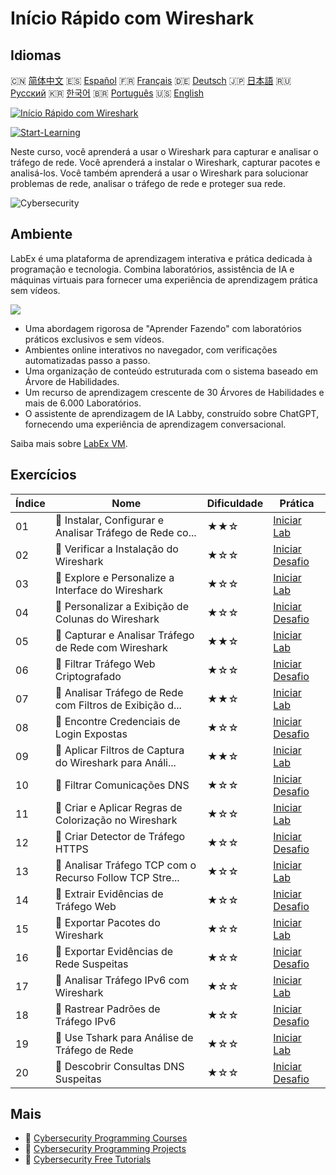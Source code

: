 # Início Rápido com Wireshark

## Idiomas

🇨🇳 [简体中文](README_zh.md) 🇪🇸 [Español](README_es.md) 🇫🇷 [Français](README_fr.md) 🇩🇪 [Deutsch](README_de.md) 🇯🇵 [日本語](README_ja.md) 🇷🇺 [Русский](README_ru.md) 🇰🇷 [한국어](README_ko.md) 🇧🇷 [Português](README_pt.md) 🇺🇸 [English](README.md) 

[![Início Rápido com Wireshark](https://cover-creator.labex.io/quick-start-with-wireshark.png?lang=pt)](https://labex.io/pt/courses/quick-start-with-wireshark)

[![Start-Learning](https://img.shields.io/badge/Start-Learning-whitesmoke?style=for-the-badge)](https://labex.io/pt/courses/quick-start-with-wireshark)

Neste curso, você aprenderá a usar o Wireshark para capturar e analisar o tráfego de rede. Você aprenderá a instalar o Wireshark, capturar pacotes e analisá-los. Você também aprenderá a usar o Wireshark para solucionar problemas de rede, analisar o tráfego de rede e proteger sua rede.

![Cybersecurity](https://img.shields.io/badge/Cybersecurity-whitesmoke?style=for-the-badge&logo=cybersecurity)


## Ambiente

LabEx é uma plataforma de aprendizagem interativa e prática dedicada à programação e tecnologia. Combina laboratórios, assistência de IA e máquinas virtuais para fornecer uma experiência de aprendizagem prática sem vídeos.

![](https://tutorial-screenshot.getvm.io/images/vm-1725247253.png)

- Uma abordagem rigorosa de "Aprender Fazendo" com laboratórios práticos exclusivos e sem vídeos.
- Ambientes online interativos no navegador, com verificações automatizadas passo a passo.
- Uma organização de conteúdo estruturada com o sistema baseado em Árvore de Habilidades.
- Um recurso de aprendizagem crescente de 30 Árvores de Habilidades e mais de 6.000 Laboratórios.
- O assistente de aprendizagem de IA Labby, construído sobre ChatGPT, fornecendo uma experiência de aprendizagem conversacional.

Saiba mais sobre [LabEx VM](https://support.labex.io/using-labex/virtual-machine).

## Exercícios

|   Índice | Nome                                                     | Dificuldade   | Prática                                                                                                                                               |
|----------|----------------------------------------------------------|---------------|-------------------------------------------------------------------------------------------------------------------------------------------------------|
|       01 | 📖 Instalar, Configurar e Analisar Tráfego de Rede co... | ★★☆           | <a target='_blank' href='https://labex.io/pt/tutorials/wireshark-install-configure-and-analyze-network-traffic-with-wireshark-415947'>Iniciar Lab</a> |
|       02 | 🎯 Verificar a Instalação do Wireshark                   | ★☆☆           | <a target='_blank' href='https://labex.io/pt/tutorials/wireshark-verify-wireshark-installation-548783'>Iniciar Desafio</a>                            |
|       03 | 📖 Explore e Personalize a Interface do Wireshark        | ★☆☆           | <a target='_blank' href='https://labex.io/pt/tutorials/wireshark-explore-and-customize-wireshark-interface-415949'>Iniciar Lab</a>                    |
|       04 | 🎯 Personalizar a Exibição de Colunas do Wireshark       | ★☆☆           | <a target='_blank' href='https://labex.io/pt/tutorials/wireshark-customize-wireshark-column-display-548785'>Iniciar Desafio</a>                       |
|       05 | 📖 Capturar e Analisar Tráfego de Rede com Wireshark     | ★★☆           | <a target='_blank' href='https://labex.io/pt/tutorials/wireshark-capture-and-analyze-network-traffic-with-wireshark-415956'>Iniciar Lab</a>           |
|       06 | 🎯 Filtrar Tráfego Web Criptografado                     | ★☆☆           | <a target='_blank' href='https://labex.io/pt/tutorials/wireshark-filter-encrypted-web-traffic-548806'>Iniciar Desafio</a>                             |
|       07 | 📖 Analisar Tráfego de Rede com Filtros de Exibição d... | ★★☆           | <a target='_blank' href='https://labex.io/pt/tutorials/wireshark-analyze-network-traffic-with-wireshark-display-filters-415944'>Iniciar Lab</a>       |
|       08 | 🎯 Encontre Credenciais de Login Expostas                | ★☆☆           | <a target='_blank' href='https://labex.io/pt/tutorials/wireshark-find-exposed-login-credentials-548820'>Iniciar Desafio</a>                           |
|       09 | 📖 Aplicar Filtros de Captura do Wireshark para Análi... | ★★☆           | <a target='_blank' href='https://labex.io/pt/tutorials/wireshark-apply-wireshark-capture-filters-for-network-traffic-analysis-415940'>Iniciar Lab</a> |
|       10 | 🎯 Filtrar Comunicações DNS                              | ★☆☆           | <a target='_blank' href='https://labex.io/pt/tutorials/wireshark-filter-dns-communications-548826'>Iniciar Desafio</a>                                |
|       11 | 📖 Criar e Aplicar Regras de Colorização no Wireshark    | ★☆☆           | <a target='_blank' href='https://labex.io/pt/tutorials/wireshark-create-and-apply-colorizing-rules-in-wireshark-415941'>Iniciar Lab</a>               |
|       12 | 🎯 Criar Detector de Tráfego HTTPS                       | ★☆☆           | <a target='_blank' href='https://labex.io/pt/tutorials/wireshark-create-https-traffic-detector-548831'>Iniciar Desafio</a>                            |
|       13 | 📖 Analisar Tráfego TCP com o Recurso Follow TCP Stre... | ★☆☆           | <a target='_blank' href='https://labex.io/pt/tutorials/wireshark-analyze-tcp-traffic-with-wireshark-follow-tcp-stream-feature-415946'>Iniciar Lab</a> |
|       14 | 🎯 Extrair Evidências de Tráfego Web                     | ★☆☆           | <a target='_blank' href='https://labex.io/pt/tutorials/wireshark-extract-web-traffic-evidence-548842'>Iniciar Desafio</a>                             |
|       15 | 📖 Exportar Pacotes do Wireshark                         | ★☆☆           | <a target='_blank' href='https://labex.io/pt/tutorials/wireshark-export-packets-from-wireshark-415945'>Iniciar Lab</a>                                |
|       16 | 🎯 Exportar Evidências de Rede Suspeitas                 | ★☆☆           | <a target='_blank' href='https://labex.io/pt/tutorials/wireshark-export-suspicious-network-evidence-548847'>Iniciar Desafio</a>                       |
|       17 | 📖 Analisar Tráfego IPv6 com Wireshark                   | ★☆☆           | <a target='_blank' href='https://labex.io/pt/tutorials/wireshark-analyze-ipv6-traffic-with-wireshark-415950'>Iniciar Lab</a>                          |
|       18 | 🎯 Rastrear Padrões de Tráfego IPv6                      | ★☆☆           | <a target='_blank' href='https://labex.io/pt/tutorials/wireshark-track-ipv6-traffic-patterns-548851'>Iniciar Desafio</a>                              |
|       19 | 📖 Use Tshark para Análise de Tráfego de Rede            | ★☆☆           | <a target='_blank' href='https://labex.io/pt/tutorials/wireshark-use-tshark-for-network-traffic-analysis-415942'>Iniciar Lab</a>                      |
|       20 | 🎯 Descobrir Consultas DNS Suspeitas                     | ★☆☆           | <a target='_blank' href='https://labex.io/pt/tutorials/wireshark-uncover-suspicious-dns-queries-548854'>Iniciar Desafio</a>                           |

## Mais

- 🔗 [Cybersecurity Programming Courses](https://github.com/labex-labs/awesome-programming-courses)
- 🔗 [Cybersecurity Programming Projects](https://github.com/labex-labs/awesome-programming-projects)
- 🔗 [Cybersecurity Free Tutorials](https://github.com/labex-labs/cybersecurity-free-tutorials)

